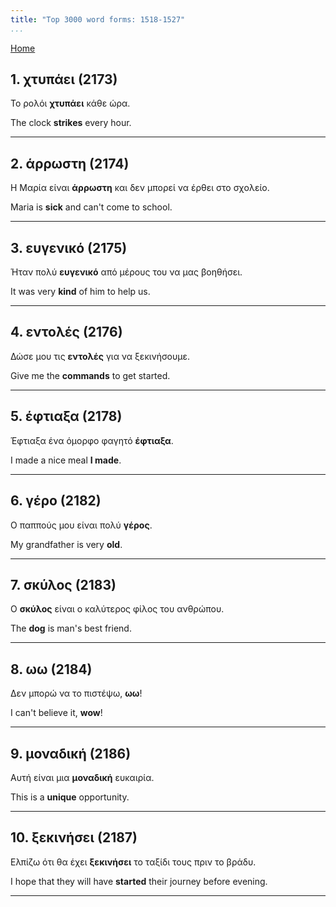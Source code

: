 ```yaml
---
title: "Top 3000 word forms: 1518-1527"
...
```


[Home](./) 

## 1. χτυπάει (2173)

Το ρολόι **χτυπάει** κάθε ώρα.  

The clock **strikes** every hour.

---

## 2. άρρωστη (2174)

Η Μαρία είναι **άρρωστη** και δεν μπορεί να έρθει στο σχολείο.

Maria is **sick** and can't come to school.

---

## 3. ευγενικό (2175)

Ήταν πολύ **ευγενικό** από μέρους του να μας βοηθήσει.

It was very **kind** of him to help us.

---

## 4. εντολές (2176)

Δώσε μου τις **εντολές** για να ξεκινήσουμε.  

Give me the **commands** to get started.

---

## 5. έφτιαξα (2178)

Έφτιαξα ένα όμορφο φαγητό **έφτιαξα**.  

I made a nice meal **I made**.

---

## 6. γέρο (2182)

Ο παππούς μου είναι πολύ **γέρος**.

My grandfather is very **old**.

---

## 7. σκύλος (2183)

Ο **σκύλος** είναι ο καλύτερος φίλος του ανθρώπου.

The **dog** is man's best friend.

---

## 8. ωω (2184)

Δεν μπορώ να το πιστέψω, **ωω**!

I can't believe it, **wow**!

---

## 9. μοναδική (2186)

Αυτή είναι μια **μοναδική** ευκαιρία.

This is a **unique** opportunity.

---

## 10. ξεκινήσει (2187)

Ελπίζω ότι θα έχει **ξεκινήσει** το ταξίδι τους πριν το βράδυ.  

I hope that they will have **started** their journey before evening.

---

